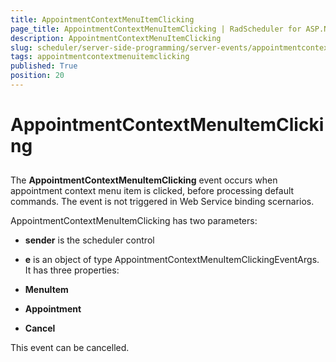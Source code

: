 ```yaml
---
title: AppointmentContextMenuItemClicking
page_title: AppointmentContextMenuItemClicking | RadScheduler for ASP.NET AJAX Documentation
description: AppointmentContextMenuItemClicking
slug: scheduler/server-side-programming/server-events/appointmentcontextmenuitemclicking
tags: appointmentcontextmenuitemclicking
published: True
position: 20
---
```


# AppointmentContextMenuItemClicking



## 

The **AppointmentContextMenuItemClicking** event occurs when appointment context menu item is clicked, before processing default commands. 
The event is not triggered in Web Service binding scernarios. 

AppointmentContextMenuItemClicking has two parameters:

* **sender** is the scheduler control

* **e** is an object of type AppointmentContextMenuItemClickingEventArgs. It has three properties:

* **MenuItem**

* **Appointment**

* **Cancel**

This event can be cancelled.
